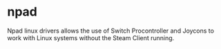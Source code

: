 # npad
Npad linux drivers allows the use of Switch Procontroller and Joycons to work with Linux systems without the Steam Client running.
